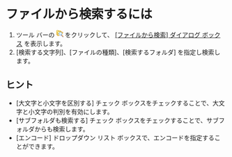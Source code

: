# ファイルから検索するには

1. ツール バーの ![[ファイルから検索]](../../images/grep.gif)
をクリックして、 [\[ファイルから検索\] ダイアログ ボックス](../../dlg/find_in_files/index) を表示します。
2. \[検索する文字列\]、\[ファイルの種類\]、\[検索するフォルダ\] を指定し検索します。

## ヒント

- \[大文字と小文字を区別する\] チェック ボックスをチェックすることで、大文字と小文字の判別を有効にします。
- \[サブフォルダも検索する\] チェック
ボックスをチェックすることで、サブフォルダからも検索します。
- \[エンコード\] ドロップダウン リスト
ボックスで、エンコードを指定することができます。
